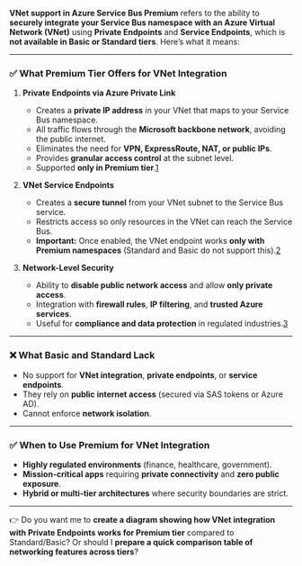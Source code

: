 **VNet support in Azure Service Bus Premium** refers to the ability to **securely integrate your Service Bus namespace with an Azure Virtual Network (VNet)** using **Private Endpoints** and **Service Endpoints**, which is **not available in Basic or Standard tiers**. Here’s what it means:

---

### ✅ **What Premium Tier Offers for VNet Integration**
1. **Private Endpoints via Azure Private Link**
   - Creates a **private IP address** in your VNet that maps to your Service Bus namespace.
   - All traffic flows through the **Microsoft backbone network**, avoiding the public internet.
   - Eliminates the need for **VPN, ExpressRoute, NAT, or public IPs**.
   - Provides **granular access control** at the subnet level.
   - Supported **only in Premium tier**.[1](https://docs.azure.cn/en-us/service-bus-messaging/private-link-service)

2. **VNet Service Endpoints**
   - Creates a **secure tunnel** from your VNet subnet to the Service Bus service.
   - Restricts access so only resources in the VNet can reach the Service Bus.
   - **Important:** Once enabled, the VNet endpoint works **only with Premium namespaces** (Standard and Basic do not support this).[2](https://techcommunity.microsoft.com/blog/messagingonazureblog/mixing-standard-and-premium-service-bus-with-vnet-service-endpoints/370907)

3. **Network-Level Security**
   - Ability to **disable public network access** and allow **only private access**.
   - Integration with **firewall rules**, **IP filtering**, and **trusted Azure services**.
   - Useful for **compliance and data protection** in regulated industries.[3](https://markheath.net/post/azure-service-bus-messaging-9)

---

### ❌ **What Basic and Standard Lack**
- No support for **VNet integration**, **private endpoints**, or **service endpoints**.
- They rely on **public internet access** (secured via SAS tokens or Azure AD).
- Cannot enforce **network isolation**.

---

### ✅ **When to Use Premium for VNet Integration**
- **Highly regulated environments** (finance, healthcare, government).
- **Mission-critical apps** requiring **private connectivity** and **zero public exposure**.
- **Hybrid or multi-tier architectures** where security boundaries are strict.

---

👉 Do you want me to **create a diagram showing how VNet integration with Private Endpoints works for Premium tier** compared to Standard/Basic? Or should I **prepare a quick comparison table of networking features across tiers**?

